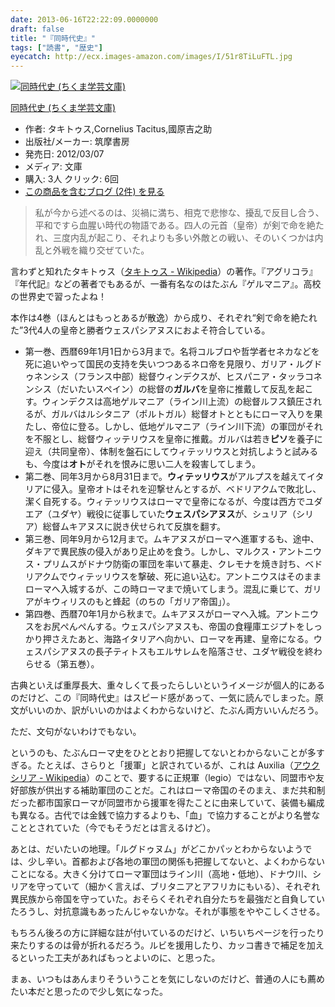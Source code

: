 ```yaml
---
date: 2013-06-16T22:22:09.0000000
draft: false
title: "『同時代史』"
tags: ["読書", "歴史"]
eyecatch: http://ecx.images-amazon.com/images/I/51r8TiLuFTL.jpg
---
```

<p><div class="hatena-asin-detail"><a href="http://www.amazon.co.jp/exec/obidos/ASIN/4480094350/bestylesnet-22/"><img src="http://ecx.images-amazon.com/images/I/51r8TiLuFTL._SL160_.jpg" class="hatena-asin-detail-image" alt="同時代史 (ちくま学芸文庫)" title="同時代史 (ちくま学芸文庫)"></a><div class="hatena-asin-detail-info"><p class="hatena-asin-detail-title"><a href="http://www.amazon.co.jp/exec/obidos/ASIN/4480094350/bestylesnet-22/">同時代史 (ちくま学芸文庫)</a></p><ul><li><span class="hatena-asin-detail-label">作者:</span> タキトゥス,Cornelius Tacitus,國原吉之助</li><li><span class="hatena-asin-detail-label">出版社/メーカー:</span> 筑摩書房</li><li><span class="hatena-asin-detail-label">発売日:</span> 2012/03/07</li><li><span class="hatena-asin-detail-label">メディア:</span> 文庫</li><li><span class="hatena-asin-detail-label">購入</span>: 3人 <span class="hatena-asin-detail-label">クリック</span>: 6回</li><li><a href="http://d.hatena.ne.jp/asin/4480094350/bestylesnet-22" target="_blank">この商品を含むブログ (2件) を見る</a></li></ul></div><div class="hatena-asin-detail-foot"></div></div></p>

<blockquote>
<p>私が今から述べるのは、災禍に満ち、相克で悲惨な、擾乱で反目し合う、平和ですら血腥い時代の物語である。四人の元首（皇帝）が剣で命を絶たれ、三度内乱が起こり、それよりも多い外敵との戦い、そのいくつかは内乱と外戦を織り交ぜていた。</p>

</blockquote>
<p>言わずと知れたタキトゥス（<a href="http://ja.wikipedia.org/wiki/%E3%82%BF%E3%82%AD%E3%83%88%E3%82%A5%E3%82%B9">&#x30BF;&#x30AD;&#x30C8;&#x30A5;&#x30B9; - Wikipedia</a>）の著作。『アグリコラ』『年代記』などの著者でもあるが、一番有名なのはたぶん『ゲルマニア』。高校の世界史で習ったよね！</p><p>本作は4巻（ほんとはもっとあるが散逸）から成り、それぞれ“剣で命を絶たれた”3代4人の皇帝と勝者ウェスパシアヌスにおよそ符合している。</p>

<ul>
<li>第一巻、西暦69年1月1日から3月まで。名将コルブロや哲学者セネカなどを死に追いやって国民の支持を失いつつあるネロ帝を見限り、ガリア・ルグドゥネンシス（フランス中部）総督ウィンデクスが、ヒスパニア・タッラコネンシス（だいたいスペイン）の総督の<b>ガルバ</b>を皇帝に推戴して反乱を起こす。ウィンデクスは高地ゲルマニア（ライン川上流）の総督ルフス鎮圧されるが、ガルバはルシタニア（ポルトガル）総督オトとともにローマ入りを果たし、帝位に登る。しかし、低地ゲルマニア（ライン川下流）の軍団がそれを不服とし、総督ウィッテリウスを皇帝に推戴。ガルバは若き<b>ピソ</b>を養子に迎え（共同皇帝）、体制を盤石にしてウィテッリウスと対抗しようと試みるも、今度は<b>オト</b>がそれを恨みに思い二人を殺害してしまう。</li>
<li>第二巻、同年3月から8月31日まで。<b>ウィテッリウス</b>がアルプスを越えてイタリアに侵入。皇帝オトはそれを迎撃せんとするが、ベドリアクムで敗北し、潔く自死する。ウィテッリウスはローマで皇帝になるが、今度は西方でユダエア（ユダヤ）戦役に従事していた<b>ウェスパシアヌス</b>が、シュリア（シリア）総督ムキアヌスに説き伏せられて反旗を翻す。</li>
<li>第三巻、同年9月から12月まで。ムキアヌスがローマへ進軍するも、途中、ダキアで異民族の侵入があり足止めを食う。しかし、マルクス・アントニウス・プリムスがドナウ防衛の軍団を率いて暴走、クレモナを焼き討ち、ベドリアクムでウィテッリウスを撃破、死に追い込む。アントニウスはそのままローマへ入城するが、この時ローマまで焼いてしまう。混乱に乗じて、ガリアがキウィリスのもと蜂起（のちの「ガリア帝国」）。</li>
<li>第四巻、西暦70年1月から秋まで。ムキアヌスがローマへ入城。アントニウスをお尻ぺんぺんする。ウェスパシアヌスも、帝国の食糧庫エジプトをしっかり押さえたあと、海路イタリアへ向かい、ローマを再建、皇帝になる。ウェスパシアヌスの長子ティトスもエルサレムを陥落させ、ユダヤ戦役を終わらせる（第五巻）。</li>
</ul><p>古典といえば重厚長大、重々しくて長ったらしいというイメージが個人的にあるのだけど、この『同時代史』はスピード感があって、一気に読んでしまった。原文がいいのか、訳がいいのかはよくわからないけど、たぶん両方いいんだろう。</p><p>ただ、文句がないわけでもない。</p><p>というのも、たぶんローマ史をひととおり把握してないとわからないことが多すぎる。たとえば、さらりと「援軍」と訳されているが、これは Auxilia（<a href="http://ja.wikipedia.org/wiki/%E3%82%A2%E3%82%A6%E3%82%AF%E3%82%B7%E3%83%AA%E3%82%A2">&#x30A2;&#x30A6;&#x30AF;&#x30B7;&#x30EA;&#x30A2; - Wikipedia</a>）のことで、要するに正規軍（legio）ではない、同盟市や友好部族が供出する補助軍団のことだ。これはローマ帝国のそのまえ、まだ共和制だった都市国家ローマが同盟市から援軍を得たことに由来していて、装備も編成も異なる。古代では金銭で協力するよりも、「血」で協力することがより名誉なこととされていた（今でもそうだとは言えるけど）。</p><p>あとは、だいたいの地理。「ルグドゥヌム」がどこかパッとわからないようでは、少し辛い。首都および各地の軍団の関係も把握してないと、よくわからないことになる。大きく分けてローマ軍団はライン川（高地・低地）、ドナウ川、シリアを守っていて（細かく言えば、ブリタニアとアフリカにもいる）、それぞれ異民族から帝国を守っていた。おそらくそれぞれ自分たちを最強だと自負していたろうし、対抗意識もあったんじゃないかな。それが事態をややこしくさせる。</p><p>もちろん後ろの方に詳細な註が付いているのだけど、いちいちページを行ったり来たりするのは骨が折れるだろう。ルビを援用したり、カッコ書きで補足を加えるといった工夫があればもっとよいのに、と思った。</p><p>まぁ、いつもはあんまりそういうことを気にしないのだけど、普通の人にも薦めたい本だと思ったので少し気になった。</p>
